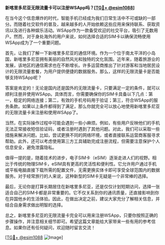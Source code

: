 **新喀里多尼亚无限流量卡可以注册WSApp吗？[[TG💪+ @esim1088](https://t.me/s/esim1088)]**

在当今这个信息爆炸的时代，智能手机已经成为我们日常生活中不可或缺的一部分。而随着社交软件的普及，越来越多的人开始依赖这些应用来保持联系、获取资讯以及进行各种娱乐活动。WSApp作为一款备受欢迎的社交平台，吸引了无数用户。然而，对于身处海外的用户来说，如何选择合适的SIM卡以确保流畅使用WSApp成为了一个重要问题。

首先，让我们了解一下新喀里多尼亚的通信环境。作为一个位于南太平洋的小岛国，新喀里多尼亚拥有美丽的自然风光和独特的文化氛围。近年来，随着旅游业的发展，该地区的通信需求也在不断增长。许多运营商推出了针对游客和当地居民设计的无限流量套餐，为用户提供便捷的数据服务。那么，这样的无限流量卡是否能够支持WSApp呢？

答案是肯定的！无论是国内还是国外的无限流量卡，只要满足一定的条件，就可以顺利注册并使用WSApp。具体而言，你需要确保你的SIM卡具备以下几点：第一，稳定的网络连接；第二，有效的手机号码用于验证；第三，符合WSApp的服务条款。如果以上条件都得到了满足，那么你就完全可以放心地使用新喀里多尼亚的无限流量卡来注册和使用WSApp了。

当然，在实际操作过程中可能会遇到一些小麻烦。例如，有些用户反映他们的手机无法正常接收短信验证码，或者注册时遇到了其他问题。对此，我们可以采取一些措施来解决问题。比如，尝试更换不同的网络环境，或者直接联系运营商客服寻求帮助。此外，还可以考虑使用第三方工具辅助完成注册流程，但需要注意保护个人信息安全，避免泄露隐私。

值得一提的是，随着技术的进步，电子SIM卡（eSIM）逐渐走进人们的视野。相比于传统的物理SIM卡，eSIM具有更高的灵活性和便利性。它允许用户通过手机或平板电脑直接下载所需的配置文件，无需更换实体卡即可享受全球范围内的数据服务。对于经常旅行的人来说，这种新型的SIM卡无疑是一个非常棒的选择。

最后，无论你是打算长期居住在新喀里多尼亚，还是仅仅计划短期访问，选择一张适合自己的SIM卡都是非常重要的。它不仅关系到你的通讯质量，还直接影响到你在异国他乡的生活体验。因此，在做出决定之前，建议大家充分了解相关信息，并结合自身需求做出明智的选择。

总之，新喀里多尼亚的无限流量卡完全可以用来注册WSApp，只要你按照正确的步骤操作，并注意相关细节即可。希望这篇文章能给大家带来一些有用的参考信息。如果你还有任何疑问，欢迎随时留言交流！

[[TG💪+ @esim1088](https://t.me/s/esim1088) ![Image](https://i.postimg.cc/4NQfJmqS/Snipaste-2025-05-13-00-14-12.png)]